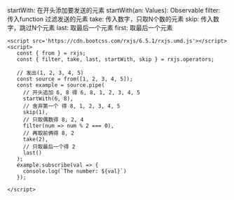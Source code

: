startWith: 在开头添加要发送的元素
startWith(an: Values): Observable
filter:  传入function 过滤发送的元素
take:  传入数字，只取N个数的元素
skip:  传入数字，跳过N个元素
last:  取最后一个元素
first:  取最后一个元素
 ```
<script src='https://cdn.bootcss.com/rxjs/6.5.1/rxjs.umd.js'></script>
<script>
    const { from } = rxjs;
    const { filter, take, last, startWith, skip } = rxjs.operators;

    // 发出(1, 2, 3, 4, 5)
    const source = from([1, 2, 3, 4, 5]);
    const example = source.pipe(
      // 开头追加 6, 8 得 6, 8, 1, 2, 3, 4, 5
      startWith(6, 8),
      // 舍弃第一个 得 8, 1, 2, 3, 4, 5
      skip(1),
      // 只取偶数得 8, 2, 4
      filter(num => num % 2 === 0),
      // 再取前俩得 8, 2
      take(2),
      // 只取最后一个得 2
      last()
    );
    example.subscribe(val => {
      console.log(`The number: ${val}`)
    });

</script>
```

